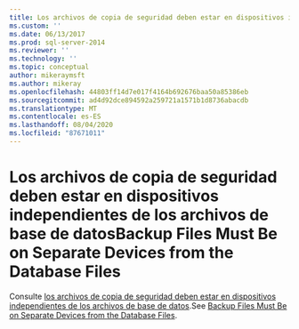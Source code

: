 ```yaml
---
title: Los archivos de copia de seguridad deben estar en dispositivos independientes de los archivos de base de datos | Microsoft Docs
ms.custom: ''
ms.date: 06/13/2017
ms.prod: sql-server-2014
ms.reviewer: ''
ms.technology: ''
ms.topic: conceptual
author: mikeraymsft
ms.author: mikeray
ms.openlocfilehash: 44803ff14d7e017f4164b692676baa50a85386eb
ms.sourcegitcommit: ad4d92dce894592a259721a1571b1d8736abacdb
ms.translationtype: MT
ms.contentlocale: es-ES
ms.lasthandoff: 08/04/2020
ms.locfileid: "87671011"
---
```

# <a name="backup-files-must-be-on-separate-devices-from-the-database-files"></a><span data-ttu-id="fa4a9-102">Los archivos de copia de seguridad deben estar en dispositivos independientes de los archivos de base de datos</span><span class="sxs-lookup"><span data-stu-id="fa4a9-102">Backup Files Must Be on Separate Devices from the Database Files</span></span>
<span data-ttu-id="fa4a9-103">Consulte [los archivos de copia de seguridad deben estar en dispositivos independientes de los archivos de base de datos](../../database-engine/backup-files-must-be-on-separate-devices-from-the-database-files.md).</span><span class="sxs-lookup"><span data-stu-id="fa4a9-103">See [Backup Files Must Be on Separate Devices from the Database Files](../../database-engine/backup-files-must-be-on-separate-devices-from-the-database-files.md).</span></span>
